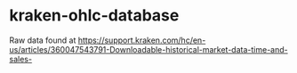 # kraken-ohlc-database
Raw data found at https://support.kraken.com/hc/en-us/articles/360047543791-Downloadable-historical-market-data-time-and-sales-
